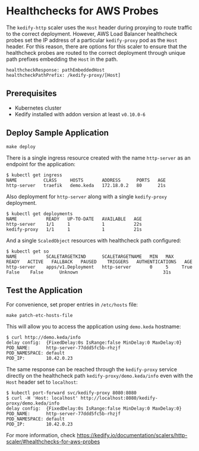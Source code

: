 # Healthchecks for AWS Probes

The `kedify-http` scaler uses the `Host` header during proxying to route traffic to the correct deployment. However,
AWS Load Balancer healthcheck probes set the IP address of a particular `kedify-proxy` pod as the `Host` header.
For this reason, there are options for this scaler to ensure that the healthcheck probes are routed to the correct deployment
through unique path prefixes embedding the `Host` in the path.
```
healthcheckResponse: pathEmbeddedHost
healthcheckPathPrefix: /kedify-proxy/[Host]
```

## Prerequisites
- Kubernetes cluster
- Kedify installed with addon version at least `v0.10.0-6`

## Deploy Sample Application

```
make deploy
```

There is a single ingress resource created with the name `http-server` as an endpoint for the application:
```
$ kubectl get ingress
NAME          CLASS     HOSTS       ADDRESS      PORTS   AGE
http-server   traefik   demo.keda   172.18.0.2   80      21s
```

Also deployment for `http-server` along with a single `kedify-proxy` deployment.
```
$ kubectl get deployments
NAME           READY   UP-TO-DATE   AVAILABLE   AGE
http-server    1/1     1            1           22s
kedify-proxy   1/1     1            1           21s
```

And a single `ScaledObject` resources with healthcheck path configured:
```
$ kubectl get so
NAME           SCALETARGETKIND      SCALETARGETNAME   MIN   MAX   READY   ACTIVE   FALLBACK   PAUSED    TRIGGERS   AUTHENTICATIONS   AGE
http-server    apps/v1.Deployment   http-server       0     5     True    False    False      Unknown                                31s
```

## Test the Application
For convenience, set proper entries in `/etc/hosts` file:
```
make patch-etc-hosts-file
```

This will allow you to access the application using `demo.keda` hostname:
```
$ curl http://demo.keda/info
delay config:  {FixedDelay:0s IsRange:false MinDelay:0 MaxDelay:0}
POD_NAME:      http-server-77ddd5fc5b-rhzjf
POD_NAMESPACE: default
POD_IP:        10.42.0.23
```

The same response can be reached through the `kedify-proxy` service directly on the healthcheck path `kedify-proxy/demo.keda/info` even with the `Host` header set to `localhost`:
```
$ kubectl port-forward svc/kedify-proxy 8080:8080
$ curl -H 'Host: localhost' http://localhost:8080/kedify-proxy/demo.keda/info
delay config:  {FixedDelay:0s IsRange:false MinDelay:0 MaxDelay:0}
POD_NAME:      http-server-77ddd5fc5b-rhzjf
POD_NAMESPACE: default
POD_IP:        10.42.0.23
```

For more information, check https://kedify.io/documentation/scalers/http-scaler/#healthchecks-for-aws-probes
